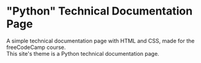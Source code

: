 # "Python" Technical Documentation Page
A simple technical documentation page with HTML and CSS, made for the freeCodeCamp course.<br> 
This site's theme is a Python technical documentation page.
